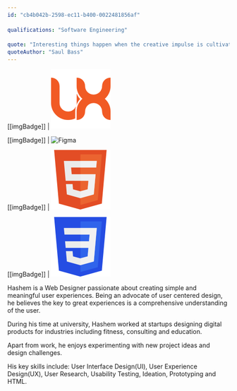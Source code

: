 ```yaml
---
id: "cb4b042b-2598-ec11-b400-0022481856af"

qualifications: "Software Engineering"

quote: "Interesting things happen when the creative impulse is cultivated with curiosity, freedom and intensity."
quoteAuthor: "Saul Bass"
---
```



[[imgBadge]]
| ![ui/ux design](../badges/Designer-web-ux.png)

[[imgBadge]]
| ![Figma](../badges/Designer-adobe-figma.png)

[[imgBadge]]
| ![HTML5](../badges/Designer-web-html5.png)

[[imgBadge]]
| ![css](../badges/Designer-web-css3.png)



Hashem is a Web Designer passionate about creating simple and meaningful user experiences. Being an advocate of
user centered design, he believes the key to great experiences is a comprehensive understanding of the user.

During his time at university, Hashem worked at startups designing digital products for industries including fitness, consulting and education.

Apart from work, he enjoys experimenting with new project ideas and design challenges.

His key skills include: User Interface Design(UI), User Experience Design(UX), User Research, Usability Testing, Ideation, Prototyping and HTML.
